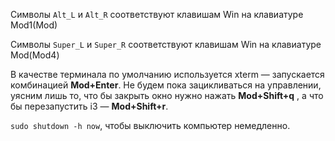 Символы `Alt_L` и `Alt_R` соответствуют клавишам Win на клавиатуре Mod1(Mod)

Символы `Super_L` и `Super_R` соответствуют клавишам Win на клавиатуре Mod(Mod4)

В качестве терминала по умолчанию используется xterm — запускается комбинацией **Mod+Enter**. Не будем пока зацикливаться на управлении, уясним лишь то, что бы закрыть окно нужно нажать **Mod+Shift+q** , а что бы перезапустить i3 — **Mod+Shift+r**.

`sudo shutdown -h now`, чтобы выключить компьютер немедленно.

